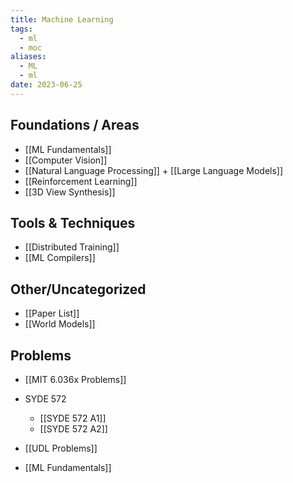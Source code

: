 ```yaml
---
title: Machine Learning
tags:
  - ml
  - moc
aliases:
  - ML
  - ml
date: 2023-06-25
---
```

## Foundations / Areas
- [[ML Fundamentals]]
- [[Computer Vision]]
- [[Natural Language Processing]] + [[Large Language Models]]
- [[Reinforcement Learning]]
- [[3D View Synthesis]]
## Tools & Techniques
- [[Distributed Training]]
- [[ML Compilers]]
## Other/Uncategorized
- [[Paper List]]
- [[World Models]]

## Problems
- [[MIT 6.036x Problems]]
- SYDE 572
	- [[SYDE 572 A1]]
	- [[SYDE 572 A2]]
- [[UDL Problems]]

- [[ML Fundamentals]]